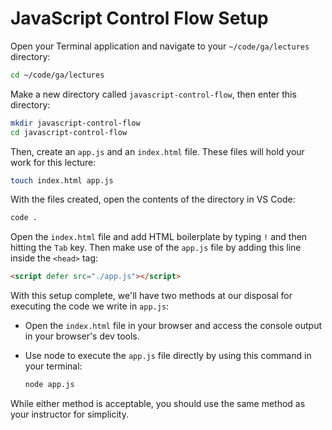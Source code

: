<h1>
  <span class="headline">JavaScript Control Flow</span>
  <span class="subhead">Setup</span>
</h1>

Open your Terminal application and navigate to your `~/code/ga/lectures` directory:

```bash
cd ~/code/ga/lectures
```

Make a new directory called `javascript-control-flow`, then enter this directory:

```bash
mkdir javascript-control-flow
cd javascript-control-flow
```

Then, create an `app.js` and an `index.html` file. These files will hold your work for this lecture:

```bash
touch index.html app.js
```

With the files created, open the contents of the directory in VS Code:

```bash
code .
```

Open the `index.html` file and add HTML boilerplate by typing `!` and then hitting the `Tab` key. Then make use of the `app.js` file by adding this line inside the `<head>` tag:

```html
<script defer src="./app.js"></script>
```

With this setup complete, we'll have two methods at our disposal for executing the code we write in `app.js`:

- Open the `index.html` file in your browser and access the console output in your browser's dev tools.

- Use node to execute the `app.js` file directly by using this command in your terminal:

  ```bash
  node app.js
  ```

While either method is acceptable, you should use the same method as your instructor for simplicity.
